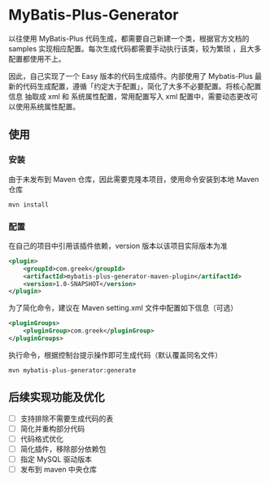 # MyBatis-Plus-Generator

以往使用 MyBatis-Plus 代码生成，都需要自己新建一个类，根据官方文档的 samples 实现相应配置。每次生成代码都需要手动执行该类，较为繁琐
，且大多配置都使用不上。

因此，自己实现了一个 Easy 版本的代码生成插件。内部使用了 Mybatis-Plus 最新的代码生成配置，遵循「约定大于配置」，简化了大多不必要配置。将核心配置信息
抽取成 xml 和 系统属性配置，常用配置写入 xml 配置中，需要动态更改可以使用系统属性配置。

## 使用

### 安装
由于未发布到 Maven 仓库，因此需要克隆本项目，使用命令安装到本地 Maven 仓库
```shell script
mvn install
```
### 配置
在自己的项目中引用该插件依赖，version 版本以该项目实际版本为准
```xml
<plugin>
    <groupId>com.greek</groupId>
    <artifactId>mybatis-plus-generator-maven-plugin</artifactId>
    <version>1.0-SNAPSHOT</version>
</plugin>
```
为了简化命令，建议在 Maven setting.xml 文件中配置如下信息（可选）

```xml
<pluginGroups>
    <pluginGroup>com.greek</pluginGroup>
</pluginGroups>
```

执行命令，根据控制台提示操作即可生成代码（默认覆盖同名文件）
```shell script
mvn mybatis-plus-generator:generate
```

## 后续实现功能及优化
- [ ] 支持排除不需要生成代码的表
- [ ] 简化并重构部分代码
- [ ] 代码格式优化
- [ ] 简化插件，移除部分依赖包
- [ ] 指定 MySQL 驱动版本
- [ ] 发布到 maven 中央仓库